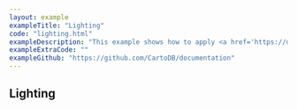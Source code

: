 ```yaml
---
layout: example
exampleTitle: "Lighting"
code: "lighting.html"
exampleDescription: "This example shows how to apply <a href='https://deck.gl/docs/api-reference/core/lighting-effect'>Lighting Effects</a> to your visualizations."
exampleExtraCode: ""
exampleGithub: "https://github.com/CartoDB/documentation"
---
```

## Lighting

